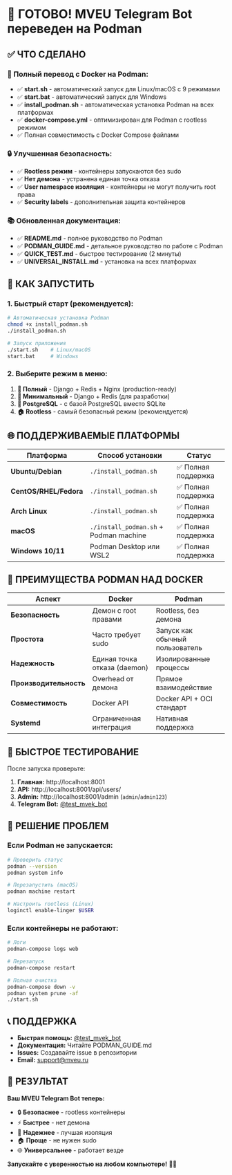 # 🎉 ГОТОВО! MVEU Telegram Bot переведен на Podman

## ✅ ЧТО СДЕЛАНО

### 🐳 Полный перевод с Docker на Podman:
- ✅ **start.sh** - автоматический запуск для Linux/macOS с 9 режимами
- ✅ **start.bat** - автоматический запуск для Windows
- ✅ **install_podman.sh** - автоматическая установка Podman на всех платформах
- ✅ **docker-compose.yml** - оптимизирован для Podman с rootless режимом
- ✅ Полная совместимость с Docker Compose файлами

### 🔒 Улучшенная безопасность:
- ✅ **Rootless режим** - контейнеры запускаются без sudo
- ✅ **Нет демона** - устранена единая точка отказа
- ✅ **User namespace изоляция** - контейнеры не могут получить root права
- ✅ **Security labels** - дополнительная защита контейнеров

### 📚 Обновленная документация:
- ✅ **README.md** - полное руководство по Podman
- ✅ **PODMAN_GUIDE.md** - детальное руководство по работе с Podman
- ✅ **QUICK_TEST.md** - быстрое тестирование (2 минуты)
- ✅ **UNIVERSAL_INSTALL.md** - установка на всех платформах

## 🚀 КАК ЗАПУСТИТЬ

### 1. Быстрый старт (рекомендуется):
```bash
# Автоматическая установка Podman
chmod +x install_podman.sh
./install_podman.sh

# Запуск приложения  
./start.sh    # Linux/macOS
start.bat     # Windows
```

### 2. Выберите режим в меню:
1. **🚀 Полный** - Django + Redis + Nginx (production-ready)
2. **🔧 Минимальный** - Django + Redis (для разработки)
3. **🐘 PostgreSQL** - с базой PostgreSQL вместо SQLite
4. **🏠 Rootless** - самый безопасный режим (рекомендуется)

## 🌐 ПОДДЕРЖИВАЕМЫЕ ПЛАТФОРМЫ

| Платформа | Способ установки | Статус |
|-----------|------------------|--------|
| **Ubuntu/Debian** | `./install_podman.sh` | ✅ Полная поддержка |
| **CentOS/RHEL/Fedora** | `./install_podman.sh` | ✅ Полная поддержка |
| **Arch Linux** | `./install_podman.sh` | ✅ Полная поддержка |
| **macOS** | `./install_podman.sh` + Podman machine | ✅ Полная поддержка |
| **Windows 10/11** | Podman Desktop или WSL2 | ✅ Полная поддержка |

## 🎯 ПРЕИМУЩЕСТВА PODMAN НАД DOCKER

| Аспект | Docker | Podman |
|--------|--------|--------|
| **Безопасность** | Демон с root правами | Rootless, без демона |
| **Простота** | Часто требует sudo | Запуск как обычный пользователь |
| **Надежность** | Единая точка отказа (daemon) | Изолированные процессы |
| **Производительность** | Overhead от демона | Прямое взаимодействие |
| **Совместимость** | Docker API | Docker API + OCI стандарт |
| **Systemd** | Ограниченная интеграция | Нативная поддержка |

## 🔧 БЫСТРОЕ ТЕСТИРОВАНИЕ

После запуска проверьте:

1. **Главная:** http://localhost:8001
2. **API:** http://localhost:8001/api/users/
3. **Admin:** http://localhost:8001/admin (`admin`/`admin123`)
4. **Telegram Bot:** [@test_mvek_bot](https://t.me/test_mvek_bot)

## 🐛 РЕШЕНИЕ ПРОБЛЕМ

### Если Podman не запускается:
```bash
# Проверить статус
podman --version
podman system info

# Перезапустить (macOS)
podman machine restart

# Настроить rootless (Linux)
loginctl enable-linger $USER
```

### Если контейнеры не работают:
```bash
# Логи
podman-compose logs web

# Перезапуск
podman-compose restart

# Полная очистка
podman-compose down -v
podman system prune -af
./start.sh
```

## 📞 ПОДДЕРЖКА

- **Быстрая помощь:** [@test_mvek_bot](https://t.me/test_mvek_bot)
- **Документация:** Читайте PODMAN_GUIDE.md
- **Issues:** Создавайте issue в репозитории
- **Email:** support@mveu.ru

## 🎉 РЕЗУЛЬТАТ

**Ваш MVEU Telegram Bot теперь:**
- 🔒 **Безопаснее** - rootless контейнеры
- ⚡ **Быстрее** - нет демона
- 🎯 **Надежнее** - лучшая изоляция
- 🏠 **Проще** - не нужен sudo
- 🌐 **Универсальнее** - работает везде

**Запускайте с уверенностью на любом компьютере!** 🐳🚀
